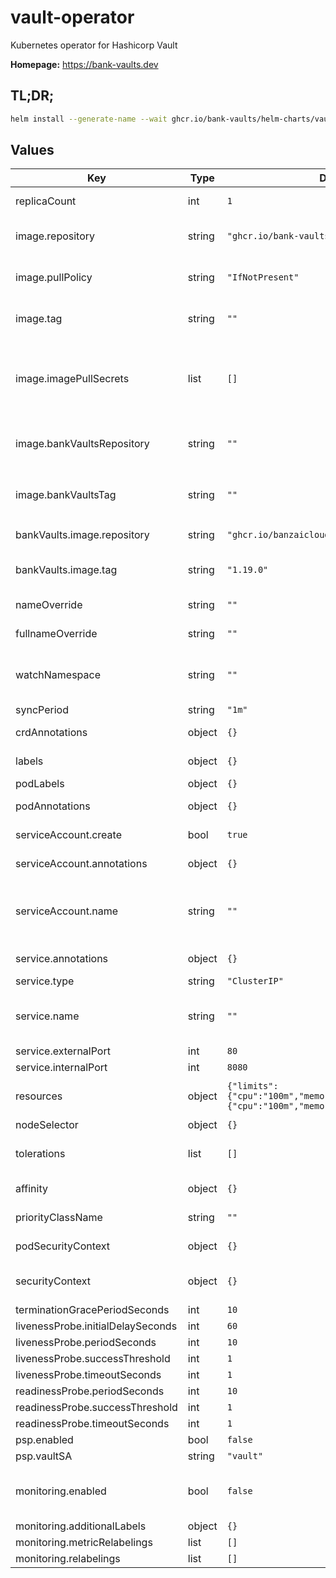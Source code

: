 # vault-operator

Kubernetes operator for Hashicorp Vault

**Homepage:** <https://bank-vaults.dev>

## TL;DR;

```bash
helm install --generate-name --wait ghcr.io/bank-vaults/helm-charts/vault-operator
```

## Values

| Key | Type | Default | Description |
|-----|------|---------|-------------|
| replicaCount | int | `1` | Number of replicas (pods) to launch. |
| image.repository | string | `"ghcr.io/bank-vaults/vault-operator"` | Name of the image repository to pull the container image from. |
| image.pullPolicy | string | `"IfNotPresent"` | [Image pull policy](https://kubernetes.io/docs/concepts/containers/images/#updating-images) for updating already existing images on a node. |
| image.tag | string | `""` | Image tag override for the default value (chart appVersion). |
| image.imagePullSecrets | list | `[]` | Reference to one or more secrets to be used when [pulling images](https://kubernetes.io/docs/tasks/configure-pod-container/pull-image-private-registry/#create-a-pod-that-uses-your-secret) (from private registries). (`global.imagePullSecrets` is also supported) |
| image.bankVaultsRepository | string | `""` | Bank-Vaults image repository **Deprecated:** use `bankVaults.image.repository` instead. |
| image.bankVaultsTag | string | `""` | Bank-Vaults image tag **Deprecated:** use `bankVaults.image.tag` instead. |
| bankVaults.image.repository | string | `"ghcr.io/banzaicloud/bank-vaults"` | Bank-Vaults image repository. |
| bankVaults.image.tag | string | `"1.19.0"` | Bank-Vaults image tag (pinned to supported Bank-Vaults version). |
| nameOverride | string | `""` | A name in place of the chart name for `app:` labels. |
| fullnameOverride | string | `""` | A name to substitute for the full names of resources. |
| watchNamespace | string | `""` | The namespace where the operator watches for vault CR objects. If not defined all namespaces are watched. |
| syncPeriod | string | `"1m"` |  |
| crdAnnotations | object | `{}` | Annotations to be added to CRDs. |
| labels | object | `{}` | Labels to be added to deployments. |
| podLabels | object | `{}` | Labels to be added to pods. |
| podAnnotations | object | `{}` | Annotations to be added to pods. |
| serviceAccount.create | bool | `true` | Enable service account creation. |
| serviceAccount.annotations | object | `{}` | Annotations to be added to the service account. |
| serviceAccount.name | string | `""` | The name of the service account to use. If not set and create is true, a name is generated using the fullname template. |
| service.annotations | object | `{}` | Annotations to be added to the service. |
| service.type | string | `"ClusterIP"` | Kubernetes [service type](https://kubernetes.io/docs/concepts/services-networking/service/#publishing-services-service-types). |
| service.name | string | `""` | The name of the service to use. If not set, a name is generated using the fullname template. |
| service.externalPort | int | `80` |  |
| service.internalPort | int | `8080` |  |
| resources | object | `{"limits":{"cpu":"100m","memory":"256Mi"},"requests":{"cpu":"100m","memory":"128Mi"}}` | Container resource [requests and limits](https://kubernetes.io/docs/concepts/configuration/manage-resources-containers/). See the [API reference](https://kubernetes.io/docs/reference/kubernetes-api/workload-resources/pod-v1/#resources) for details. |
| nodeSelector | object | `{}` | [Node selector](https://kubernetes.io/docs/concepts/scheduling-eviction/assign-pod-node/#nodeselector) configuration. |
| tolerations | list | `[]` | [Tolerations](https://kubernetes.io/docs/concepts/scheduling-eviction/taint-and-toleration/) for node taints. See the [API reference](https://kubernetes.io/docs/reference/kubernetes-api/workload-resources/pod-v1/#scheduling) for details. |
| affinity | object | `{}` | [Affinity](https://kubernetes.io/docs/concepts/scheduling-eviction/assign-pod-node/#affinity-and-anti-affinity) configuration. See the [API reference](https://kubernetes.io/docs/reference/kubernetes-api/workload-resources/pod-v1/#scheduling) for details. |
| priorityClassName | string | `""` | Specify a priority class name to set [pod priority](https://kubernetes.io/docs/concepts/scheduling-eviction/pod-priority-preemption/#pod-priority). |
| podSecurityContext | object | `{}` | Pod [security context](https://kubernetes.io/docs/tasks/configure-pod-container/security-context/#set-the-security-context-for-a-pod). See the [API reference](https://kubernetes.io/docs/reference/kubernetes-api/workload-resources/pod-v1/#security-context) for details. |
| securityContext | object | `{}` | Container [security context](https://kubernetes.io/docs/tasks/configure-pod-container/security-context/#set-the-security-context-for-a-container). See the [API reference](https://kubernetes.io/docs/reference/kubernetes-api/workload-resources/pod-v1/#security-context-1) for details. |
| terminationGracePeriodSeconds | int | `10` |  |
| livenessProbe.initialDelaySeconds | int | `60` |  |
| livenessProbe.periodSeconds | int | `10` |  |
| livenessProbe.successThreshold | int | `1` |  |
| livenessProbe.timeoutSeconds | int | `1` |  |
| readinessProbe.periodSeconds | int | `10` |  |
| readinessProbe.successThreshold | int | `1` |  |
| readinessProbe.timeoutSeconds | int | `1` |  |
| psp.enabled | bool | `false` |  |
| psp.vaultSA | string | `"vault"` |  |
| monitoring.enabled | bool | `false` | Enable Prometheus ServiceMonitor. See the [documentation](https://github.com/prometheus-operator/prometheus-operator/blob/main/Documentation/design.md#servicemonitor) and the [API reference](https://github.com/prometheus-operator/prometheus-operator/blob/main/Documentation/api.md#servicemonitor) for details. |
| monitoring.additionalLabels | object | `{}` |  |
| monitoring.metricRelabelings | list | `[]` |  |
| monitoring.relabelings | list | `[]` |  |
